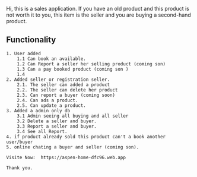 Hi, this is a sales application. If you have an old product and this product is not worth it to you, this item is the seller and you are buying a second-hand product.


## Functionality
    1. User added
        1.1 Can book an available.
        1.2 Can Report a seller her selling product (coming son)
        1.3 Can a pay booked product (coming son )
        1.4 
    2. Added seller or registration seller.
        2.1. The seller can added a product
        2.2. The seller can delete her product
        2.3. Can report a buyer (coming soon)
        2.4. Can ads a product.
        2.5. Can update a product.
    3. Added a admin only db
        3.1 Admin seeing all buying and all seller
        3.2 Delete a seller and buyer.
        3.3 Report a seller and buyer.
        3.4 See all Report.
    4. if product already sold this product can't a book another user/buyer 
    5. online chating a buyer and seller (coming son).

    Visite Now:  https://aspen-home-dfc96.web.app

    Thank you.
